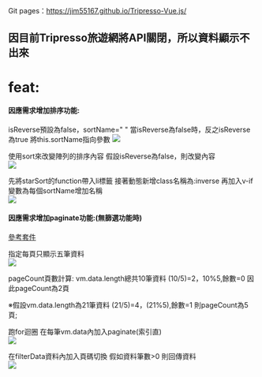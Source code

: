 Git pages：https://jim55167.github.io/Tripresso-Vue.js/
## 因目前Tripresso旅遊網將API關閉，所以資料顯示不出來

# feat:
#### 因應需求增加排序功能:
isReverse預設為false，sortName=" "
當isReverse為false時，反之isReverse為true
將this.sortName指向參數
![](https://i.imgur.com/wJwlR5O.png)</br>

使用sort來改變陣列的排序內容
假設isReverse為false，則改變內容</br>
![](https://i.imgur.com/5PIv8Cx.png)

先將starSort的function帶入li標籤
接著動態新增class名稱為:inverse
再加入v-if變數為每個sortName增加名稱</br>
![](https://i.imgur.com/cCA2vik.png)

#### 因應需求增加paginate功能:(無篩選功能時)
[參考套件](https://github.com/lokyoung/vuejs-paginate)

指定每頁只顯示五筆資料</br>
![](https://i.imgur.com/S0Fuc94.png)

pageCount頁數計算:
vm.data.length總共10筆資料
(10/5)=2，10%5,餘數=0
因此pageCount為2頁

※假設vm.data.length為21筆資料
(21/5)=4，(21%5),餘數=1
則pageCount為5頁;

跑for迴圈
在每筆vm.data內加入paginate(索引直)</br>
![](https://i.imgur.com/UTtB29K.png)

在filterData資料內加入頁碼切換
假如資料筆數>0
則回傳資料</br>
![](https://i.imgur.com/98E2Ws6.png)
